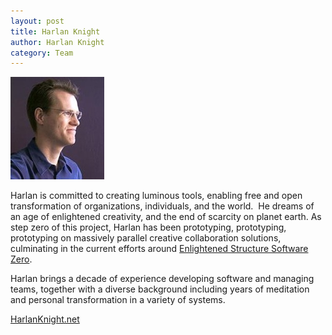 ```yaml
--- 
layout: post
title: Harlan Knight
author: Harlan Knight
category: Team
---
```


<a href="/Harlan_Knight">
		<img width="150" height="164" src="/IMG/harlan.jpg" class="thumbnail-post alignleft wp-post-image" alt="Harlan Knight" title="Harlan Knight" />	</a>
		
Harlan is committed to creating luminous tools, enabling free and open transformation of organizations, individuals, and the world.  He dreams of an age of enlightened creativity, and the end of scarcity on planet earth.  As step zero of this project, Harlan has been prototyping, prototyping, prototyping on massively parallel creative collaboration solutions, culminating in the current efforts around [Enlightened Structure Software Zero][].  

Harlan brings a decade of experience developing software and managing teams, together with a diverse background including years of meditation and personal transformation in a variety of systems. 

<a class="readmore" href="http://www.harlanknight.net" target="_blank"><span>HarlanKnight.net</span></a>



[Enlightened Structure Software Zero]: /Software_Zero